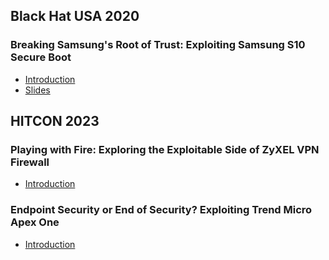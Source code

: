 ## Black Hat USA 2020
### Breaking Samsung's Root of Trust: Exploiting Samsung S10 Secure Boot

- [Introduction](https://www.blackhat.com/us-20/briefings/schedule/#breaking-samsungs-root-of-trust-exploiting-samsung-s-secure-boot-20290)
- [Slides](us-20-Chao-Breaking-Samsung's-Root-of-Trust-Exploiting-Samsung-Secure-Boot.pdf)

## HITCON 2023

### Playing with Fire: Exploring the Exploitable Side of ZyXEL VPN Firewall
- [Introduction](https://hitcon.org/2023/CMT/en/agenda/0a42a8c4-4de1-4219-9714-882a1ba9d064/)

### Endpoint Security or End of Security? Exploiting Trend Micro Apex One
- [Introduction](https://hitcon.org/2023/CMT/en/agenda/f2fc0b54-9c9c-4160-aa51-0247cc121fc2/)
